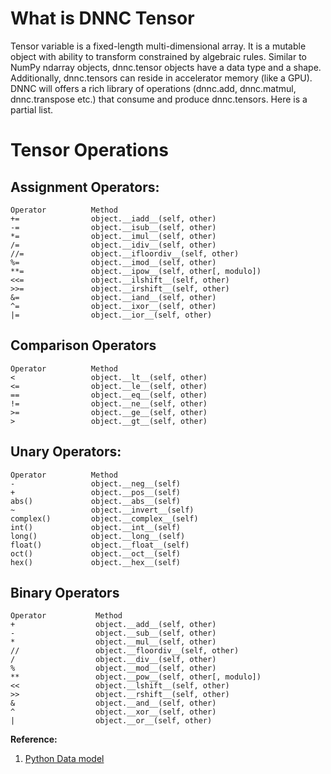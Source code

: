 # What is DNNC Tensor
Tensor variable is a fixed-length multi-dimensional array. 
It is a mutable object with ability to transform constrained by algebraic rules. 
Similar to NumPy ndarray objects, dnnc.tensor objects have a data type and a shape. 
Additionally, dnnc.tensors can reside in accelerator memory (like a GPU). 
DNNC will offers a rich library of operations (dnnc.add, dnnc.matmul, dnnc.transpose etc.) that consume and produce dnnc.tensors.
Here is a partial list.

# Tensor Operations

## Assignment Operators:
```
Operator          Method
+=                object.__iadd__(self, other)
-=                object.__isub__(self, other)
*=                object.__imul__(self, other)
/=                object.__idiv__(self, other)
//=               object.__ifloordiv__(self, other)
%=                object.__imod__(self, other)
**=               object.__ipow__(self, other[, modulo])
<<=               object.__ilshift__(self, other)
>>=               object.__irshift__(self, other)
&=                object.__iand__(self, other)
^=                object.__ixor__(self, other)
|=                object.__ior__(self, other)
```

## Comparison Operators
```
Operator          Method
<                 object.__lt__(self, other)
<=                object.__le__(self, other)
==                object.__eq__(self, other)
!=                object.__ne__(self, other)
>=                object.__ge__(self, other)
>                 object.__gt__(self, other)
```

## Unary Operators:
```
Operator          Method
-                 object.__neg__(self)
+                 object.__pos__(self)
abs()             object.__abs__(self)
~                 object.__invert__(self)
complex()         object.__complex__(self)
int()             object.__int__(self)
long()            object.__long__(self)
float()           object.__float__(self)
oct()             object.__oct__(self)
hex()             object.__hex__(self)
```

## Binary Operators
```
Operator           Method
+                  object.__add__(self, other)
-                  object.__sub__(self, other)
*                  object.__mul__(self, other)
//                 object.__floordiv__(self, other)
/                  object.__div__(self, other)
%                  object.__mod__(self, other)
**                 object.__pow__(self, other[, modulo])
<<                 object.__lshift__(self, other)
>>                 object.__rshift__(self, other)
&                  object.__and__(self, other)
^                  object.__xor__(self, other)
|                  object.__or__(self, other)
```

**Reference:** 
1. [Python Data model](https://docs.python.org/3/reference/datamodel.html)
